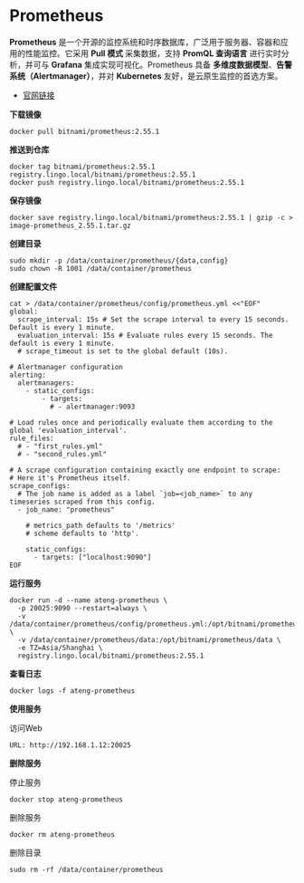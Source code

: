 # Prometheus

**Prometheus** 是一个开源的监控系统和时序数据库，广泛用于服务器、容器和应用的性能监控。它采用 **Pull 模式** 采集数据，支持 **PromQL 查询语言** 进行实时分析，并可与 **Grafana** 集成实现可视化。Prometheus 具备 **多维度数据模型**、**告警系统（Alertmanager）**，并对 **Kubernetes** 友好，是云原生监控的首选方案。

- [官网链接](https://prometheus.io/)



**下载镜像**

```
docker pull bitnami/prometheus:2.55.1
```

**推送到仓库**

```
docker tag bitnami/prometheus:2.55.1 registry.lingo.local/bitnami/prometheus:2.55.1
docker push registry.lingo.local/bitnami/prometheus:2.55.1
```

**保存镜像**

```
docker save registry.lingo.local/bitnami/prometheus:2.55.1 | gzip -c > image-prometheus_2.55.1.tar.gz
```

**创建目录**

```
sudo mkdir -p /data/container/prometheus/{data,config}
sudo chown -R 1001 /data/container/prometheus
```

**创建配置文件**

```
cat > /data/container/prometheus/config/prometheus.yml <<"EOF"
global:
  scrape_interval: 15s # Set the scrape interval to every 15 seconds. Default is every 1 minute.
  evaluation_interval: 15s # Evaluate rules every 15 seconds. The default is every 1 minute.
  # scrape_timeout is set to the global default (10s).

# Alertmanager configuration
alerting:
  alertmanagers:
    - static_configs:
        - targets:
          # - alertmanager:9093

# Load rules once and periodically evaluate them according to the global 'evaluation_interval'.
rule_files:
  # - "first_rules.yml"
  # - "second_rules.yml"

# A scrape configuration containing exactly one endpoint to scrape:
# Here it's Prometheus itself.
scrape_configs:
  # The job name is added as a label `job=<job_name>` to any timeseries scraped from this config.
  - job_name: "prometheus"

    # metrics_path defaults to '/metrics'
    # scheme defaults to 'http'.

    static_configs:
      - targets: ["localhost:9090"]
EOF
```

**运行服务**

```
docker run -d --name ateng-prometheus \
  -p 20025:9090 --restart=always \
  -v /data/container/prometheus/config/prometheus.yml:/opt/bitnami/prometheus/conf/prometheus.yml:ro \
  -v /data/container/prometheus/data:/opt/bitnami/prometheus/data \
  -e TZ=Asia/Shanghai \
  registry.lingo.local/bitnami/prometheus:2.55.1
```

**查看日志**

```
docker logs -f ateng-prometheus
```

**使用服务**

访问Web

```
URL: http://192.168.1.12:20025
```

**删除服务**

停止服务

```
docker stop ateng-prometheus
```

删除服务

```
docker rm ateng-prometheus
```

删除目录

```
sudo rm -rf /data/container/prometheus
```

